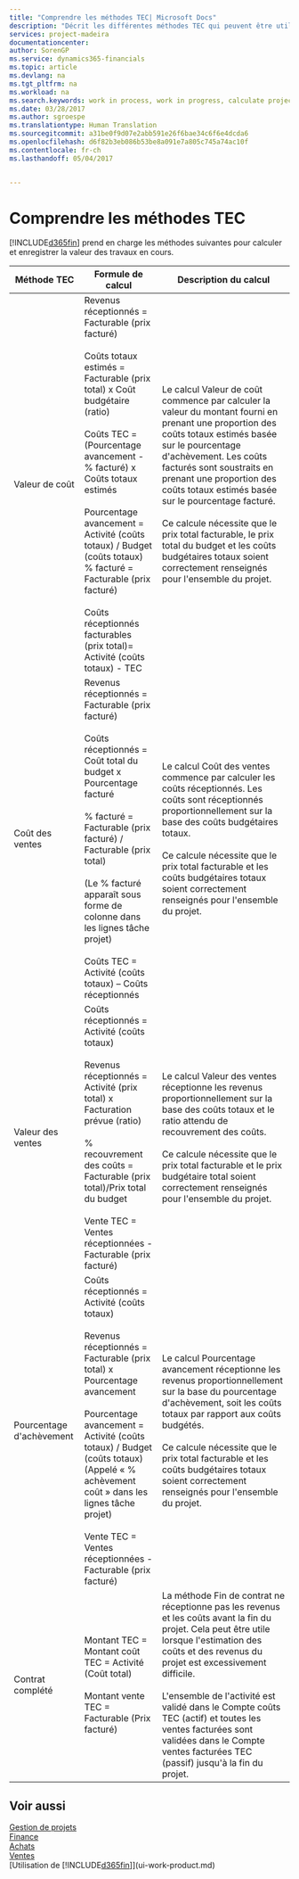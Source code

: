 ```yaml
---
title: "Comprendre les méthodes TEC| Microsoft Docs"
description: "Décrit les différentes méthodes TEC qui peuvent être utilisées pour valider et surveiller les données financières pour les projets en cours."
services: project-madeira
documentationcenter: 
author: SorenGP
ms.service: dynamics365-financials
ms.topic: article
ms.devlang: na
ms.tgt_pltfrm: na
ms.workload: na
ms.search.keywords: work in process, work in progress, calculate project WIP
ms.date: 03/28/2017
ms.author: sgroespe
ms.translationtype: Human Translation
ms.sourcegitcommit: a31be0f9d07e2abb591e26f6bae34c6f6e4dcda6
ms.openlocfilehash: d6f82b3eb086b53be8a091e7a805c745a74ac10f
ms.contentlocale: fr-ch
ms.lasthandoff: 05/04/2017


---
```

# <a name="understanding-wip-methods"></a>Comprendre les méthodes TEC
[!INCLUDE[d365fin](includes/d365fin_md.md)] prend en charge les méthodes suivantes pour calculer et enregistrer la valeur des travaux en cours.

| Méthode TEC | Formule de calcul | Description du calcul |
| --- | --- | --- |
| Valeur de coût |Revenus réceptionnés = Facturable (prix facturé)<br /><br /> Coûts totaux estimés = Facturable (prix total) x Coût budgétaire (ratio)<br /><br /> Coûts TEC = \(Pourcentage avancement - % facturé\) x Coûts totaux estimés<br /><br /> Pourcentage avancement = Activité (coûts totaux) / Budget (coûts totaux)<br /> % facturé = Facturable (prix facturé)<br /><br /> Coûts réceptionnés facturables (prix total)= Activité (coûts totaux) - TEC |Le calcul Valeur de coût commence par calculer la valeur du montant fourni en prenant une proportion des coûts totaux estimés basée sur le pourcentage d'achèvement. Les coûts facturés sont soustraits en prenant une proportion des coûts totaux estimés basée sur le pourcentage facturé.<br /><br /> Ce calcule nécessite que le prix total facturable, le prix total du budget et les coûts budgétaires totaux soient correctement renseignés pour l'ensemble du projet. |
| Coût des ventes |Revenus réceptionnés = Facturable (prix facturé)<br /><br /> Coûts réceptionnés = Coût total du budget x Pourcentage facturé<br /><br /> % facturé = Facturable (prix facturé) / Facturable (prix total)<br /><br /> \(Le % facturé apparaît sous forme de colonne dans les lignes tâche projet\)<br /><br /> Coûts TEC = Activité (coûts totaux) – Coûts réceptionnés |Le calcul Coût des ventes commence par calculer les coûts réceptionnés. Les coûts sont réceptionnés proportionnellement sur la base des coûts budgétaires totaux.<br /><br /> Ce calcule nécessite que le prix total facturable et les coûts budgétaires totaux soient correctement renseignés pour l'ensemble du projet. |
| Valeur des ventes |Coûts réceptionnés = Activité (coûts totaux)<br /><br /> Revenus réceptionnés = Activité (prix total) x Facturation prévue (ratio)<br /><br /> % recouvrement des coûts = Facturable (prix total)/Prix total du budget<br /><br /> Vente TEC = Ventes réceptionnées - Facturable (prix facturé) |Le calcul Valeur des ventes réceptionne les revenus proportionnellement sur la base des coûts totaux et le ratio attendu de recouvrement des coûts.<br /><br /> Ce calcule nécessite que le prix total facturable et le prix budgétaire total soient correctement renseignés pour l'ensemble du projet. |
| Pourcentage d'achèvement |Coûts réceptionnés = Activité (coûts totaux)<br /><br /> Revenus réceptionnés = Facturable (prix total) x Pourcentage avancement<br /><br /> Pourcentage avancement = Activité (coûts totaux) / Budget (coûts totaux)<br /> \(Appelé « % achèvement coût » dans les lignes tâche projet\)<br /><br /> Vente TEC = Ventes réceptionnées - Facturable (prix facturé) |Le calcul Pourcentage avancement réceptionne les revenus proportionnellement sur la base du pourcentage d'achèvement, soit les coûts totaux par rapport aux coûts budgétés.<br /><br /> Ce calcule nécessite que le prix total facturable et les coûts budgétaires totaux soient correctement renseignés pour l'ensemble du projet. |
| Contrat complété |Montant TEC = Montant coût TEC = Activité \(Coût total\)<br /><br /> Montant vente TEC = Facturable \(Prix facturé\) |La méthode Fin de contrat ne réceptionne pas les revenus et les coûts avant la fin du projet. Cela peut être utile lorsque l'estimation des coûts et des revenus du projet est excessivement difficile.<br /><br /> L'ensemble de l'activité est validé dans le Compte coûts TEC \(actif\) et toutes les ventes facturées sont validées dans le Compte ventes facturées TEC \(passif\) jusqu'à la fin du projet. |

## <a name="see-also"></a>Voir aussi
[Gestion de projets](projects-manage-projects.md)  
[Finance](finance.md)  
[Achats](purchasing-manage-purchasing.md)         
[Ventes](sales-manage-sales.md)      
[Utilisation de [!INCLUDE[d365fin](includes/d365fin_md.md)]](ui-work-product.md)  

